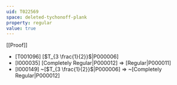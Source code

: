 ```yaml
---
uid: T022569
space: deleted-tychonoff-plank
property: regular
value: true
---
```

[[Proof]]

* [T001096] [$T_{3 \frac{1}{2}}$|P000006]
* [I000035] [Completely Regular|P000012] => [Regular|P000011]
* [I000149] ~[$T_{3 \frac{1}{2}}$|P000006] => ~[Completely Regular|P000012]

